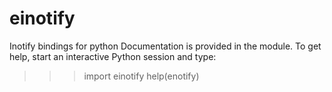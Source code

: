 einotify
========

Inotify bindings for python
Documentation is provided in the module.
To get help, start an interactive Python session and type:

>>> import einotify
>>> help(enotify)

